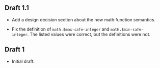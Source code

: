## Draft 1.1

* Add a design decision section about the new math function semantics.

* Fix the definition of `math.$max-safe-integer` and `math.$min-safe-integer`.
  The listed values were correct, but the definitions were not.

## Draft 1

* Initial draft.
